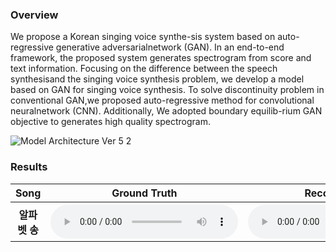### Overview
We  propose  a  Korean  singing  voice  synthe-sis  system  based  on  auto-regressive  generative  adversarialnetwork (GAN). In an end-to-end framework, the proposed system generates spectrogram from score and text information. Focusing on the difference between the speech synthesisand the singing voice synthesis problem, we develop a model based on GAN for singing voice synthesis. To solve discontinuity problem in conventional GAN,we proposed auto-regressive method for convolutional neuralnetwork (CNN). Additionally, We adopted boundary equilib-rium GAN objective to generates high quality spectrogram.

![Model Architecture Ver 5 2](https://user-images.githubusercontent.com/15067112/67158656-dadab400-f375-11e9-8bfc-5bc57a45c28a.jpg)

### Results
<table>
    <tr>
        <th> Song </th>
        <th> Ground Truth </th>
        <th> Reconstruction </th>
        <th> Generated </th>
    </tr>
    <tr>
        <th> 알파벳 송 </th>
        <th> <audio controls><source src="assets/audios/ground/alpha1_ground.mp3" type="audio/mpeg"></audio> </th>
        <th> <audio controls><source src="assets/audios/ground/alpha1_recon.mp3" type="audio/mpeg"></audio> </th>
        <th> <audio controls><source src="assets/audios/ground/alpha1_mpdel4.mp3" type="audio/mpeg"></audio> </th>
    </tr>
</table>